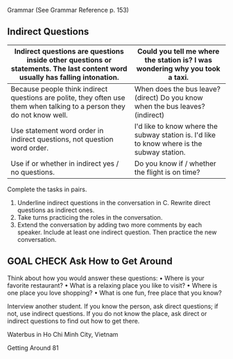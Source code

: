 Grammar (See Grammar Reference p. 153)

## Indirect Questions

| Indirect questions are questions inside other questions or statements. The last content word usually has falling intonation. | Could you tell me where the station is? I was wondering why you took a taxi. |
|---|---|
| Because people think indirect questions are polite, they often use them when talking to a person they do not know well. | When does the bus leave? (direct) Do you know when the bus leaves? (indirect) |
| Use statement word order in indirect questions, not question word order. | I'd like to know where the subway station is. I'd like to know where is the subway station. |
| Use if or whether in indirect yes / no questions. | Do you know if / whether the flight is on time? |

Complete the tasks in pairs.
1. Underline indirect questions in the conversation in C. Rewrite direct questions as indirect ones.
2. Take turns practicing the roles in the conversation.
3. Extend the conversation by adding two more comments by each speaker. Include at least one indirect question. Then practice the new conversation.

## GOAL CHECK Ask How to Get Around

Think about how you would answer these questions:
• Where is your favorite restaurant?
• What is a relaxing place you like to visit?
• Where is one place you love shopping?
• What is one fun, free place that you know?

Interview another student. If you know the person, ask direct questions; if not, use indirect questions. If you do not know the place, ask direct or indirect questions to find out how to get there.

Waterbus in Ho Chi Minh City, Vietnam

Getting Around 81